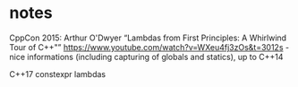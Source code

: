 # notes

CppCon 2015: Arthur O'Dwyer “Lambdas from First Principles: A Whirlwind Tour of C++"”
https://www.youtube.com/watch?v=WXeu4fj3zOs&t=3012s - nice informations (including capturing of globals and statics), up to C++14

C++17 constexpr lambdas
